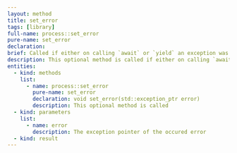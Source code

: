 ```yaml
---
layout: method
title: set_error
tags: [library]
full-name: process::set_error
pure-name: set_error
declaration: 
brief: Called if either on calling `await` or `yield` an exception was thrown
description: This optional method is called if either on calling `await` or `yield` an exception was thrown. The pointer of the caught exception is passed. In case that the process does not provide this method, `close`is called instead of.
entities:
  - kind: methods
    list:
      - name: process::set_error
        pure-name: set_error
        declaration: void set_error(std::exception_ptr error)
        description: This optional method is called
  - kind: parameters
    list:
      - name: error
        description: The exception pointer of the occured error
  - kind: result
---
```

